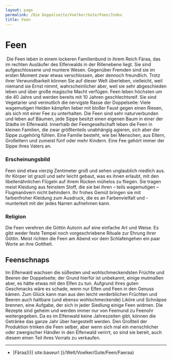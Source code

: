 ```yaml
---
layout: page
permalink: /Die Doppelseite/Voelker/Gute/Feen/Index
title: Feen
---
```


# Feen

<img alt="" src="{{ site.baseurl }}/assets/pics/weltenbuch/gallery/rassen/nrm/fee.jpg" />
Die Feen leben in einem lockeren Familienbund in ihrem Reich Färaa, das im rechten Ausläufer des Elfenwalds in der Rillenebene liegt. Sie sind aufgeschlossene und muntere Wesen. Gegenüber Fremden sind sie im ersten Moment zwar etwas verschlossen, aber dennoch freundlich. Trotz ihrer Verwundbarkeit können Sie auf dieser Welt überleben, vielleicht, weil niemand sie Ernst nimmt, wahrscheinlicher aber, weil sie sehr abgeschieden leben und über große magische Macht verfügen. Feen leben höchsten um die 40 Jahre und werden bereits mit 10 Jahren geschlechtsreif. Sie sind Vegetarier und vermutlich die nervigste Rasse der Doppelseite: Viele wagemutigen Helden kämpfen lieber mit bloßer Faust gegen einen Riesen, als sich mit einer Fee zu unterhalten. Die Feen sind sehr naturverbunden und leben auf Bäumen, jede Sippe besitzt einen eigenen Baum in einer der Städte im Elfenwald. Innerhalb der Feengesellschaft leben die Feen in kleinen Familien, die zwar größtenteils unabhängig agieren, sich aber der Sippe zugehörig fühlen. Eine Familie besteht, wie bei Menschen, aus Eltern, Großeltern und zumeist fünf oder mehr Kindern. Eine Fee gehört immer der Sippe ihres Vaters an.

### Erscheinungsbild

Feen sind etwa vierzig Zentimeter groß und sehen unglaublich niedlich aus. Ihr Körper ist grazil und sehr leicht gebaut, was es ihnen erlaubt, mit den libellenähnlichen Flügeln auf ihrem Rücken mühelos zu fliegen. Sie tragen meist Kleidung aus feinstem Stoff, die sie bei ihren &ndash; teils wagemutigen &ndash; Flugmanövern nicht behindern. Ihr frohes Gemüt bringen sie mit farbenfroher Kleidung zum Ausdruck, die es an Farbenvielfalt und -munterkeit mit der jedes Narren aufnehmen kann.

### Religion

Die Feen verehren die Göttin Autorin auf eine einfache Art und Weise. Es gibt weder feste Tempel noch vorgeschriebene Rituale zur Ehrung ihrer Göttin. Meist richten die Feen am Abend vor dem Schlafengehen ein paar Worte an ihre Gottheit.

## Feenschnaps

Im Elfenwald wachsen die süßesten und wohlschmeckendsten Früchte und Beeren der Doppelseite; der Grund hierfür ist unbekannt, einige mutmaßen aber, es hätte etwas mit den Elfen zu tun. Aufgrund ihres guten Geschmacks wäre es schade, wenn nur Elfen und Feen in den Genuss kämen. Zum Glück kann man aus den leicht verderblichen Früchten und Beeren auch haltbare (und ebenso wohlschmeckende) Liköre und Schnäpse brennen, eine Aufgabe, der sich in jeder Siedlung einige Feen widmen. Die Rezepte sind geheim und werden immer nur von Feemund zu Feenohr weitergegeben. Da es im Elfenwald keine Jahreszeiten gibt, können die Getränke das ganze Jahr über hergestellt werden. Den Großteil der Produktion trinken die Feen selber, aber wenn sich mal ein menschlicher oder zwergischer Händler in den Elfenwald verirrt, so sind sie bereit, auch diesem einen Teil ihres Vorrats zu verkaufen.


***
- [Färaa]({{ site.baseurl }}/Welt/Voelker/Gute/Feen/Faeraa)

